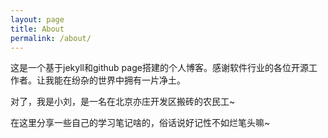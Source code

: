 ```yaml
---
layout: page
title: About
permalink: /about/
---
```


这是一个基于jekyll和github page搭建的个人博客。感谢软件行业的各位开源工作者。让我能在纷杂的世界中拥有一片净土。

对了，我是小刘，是一名在北京亦庄开发区搬砖的农民工~

在这里分享一些自己的学习笔记啥的，俗话说好记性不如烂笔头嘛~